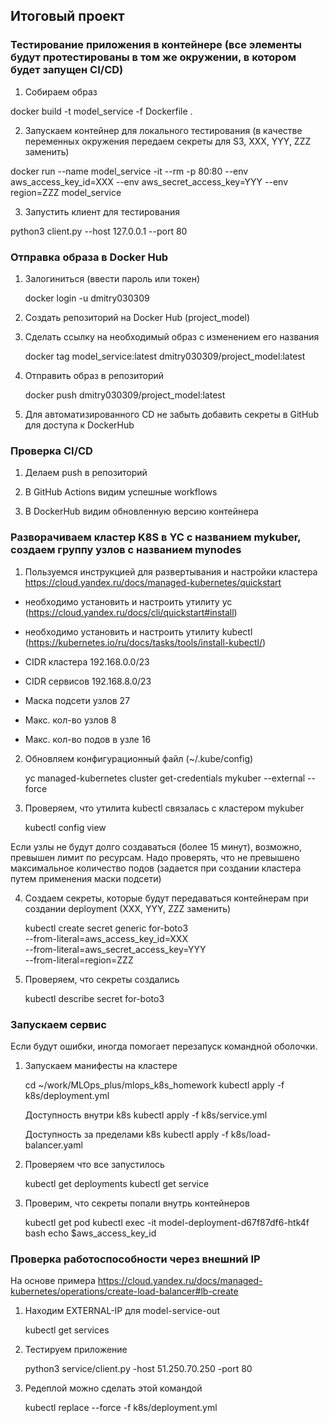 ## Итоговый проект

### Тестирование приложения в контейнере (все элементы будут протестированы в том же окружении, в котором будет запущен CI/CD)

1) Собираем образ

docker build -t model_service -f Dockerfile .

2) Запускаем контейнер для локального тестирования (в качестве переменных окружения передаем секреты для S3, XXX, YYY, ZZZ заменить)

docker run --name model_service -it --rm -p 80:80 --env aws_access_key_id=XXX --env aws_secret_access_key=YYY --env region=ZZZ model_service

3) Запустить клиент для тестирования

python3 client.py --host 127.0.0.1 --port 80

### Отправка образа в Docker Hub

1) Залогиниться (ввести пароль или токен)

    docker login -u dmitry030309

2) Создать репозиторий на Docker Hub (project_model)

3) Сделать ссылку на необходимый образ с изменением его названия

    docker tag model_service:latest dmitry030309/project_model:latest

4) Отправить образ в репозиторий

    docker push dmitry030309/project_model:latest

5) Для автоматизированного CD не забыть добавить секреты в GitHub для доступа к DockerHub

### Проверка CI/CD

1) Делаем push в репозиторий

2) В GitHub Actions видим успешные workflows

3) В DockerHub видим обновленную версию контейнера

### Разворачиваем кластер K8S в YC с названием mykuber, создаем группу узлов с названием mynodes

1) Пользуемся инструкцией для развертывания и настройки кластера https://cloud.yandex.ru/docs/managed-kubernetes/quickstart

- необходимо установить и настроить утилиту yc (https://cloud.yandex.ru/docs/cli/quickstart#install)
- необходимо установить и настроить утилиту kubectl (https://kubernetes.io/ru/docs/tasks/tools/install-kubectl/)

- CIDR кластера 192.168.0.0/23
- CIDR сервисов 192.168.8.0/23
- Маска подсети узлов 27
- Макс. кол-во узлов 8
- Макс. кол-во подов в узле 16
  
2) Обновляем конфигурационный файл (~/.kube/config)

    yc managed-kubernetes cluster get-credentials mykuber --external --force

3) Проверяем, что утилита kubectl связалась с кластером mykuber

    kubectl config view

Если узлы не будут долго создаваться (более 15 минут), возможно, превышен лимит по ресурсам.
Надо проверять, что не превышено максимальное количество подов (задается при создании кластера путем применения маски подсети)

4) Создаем секреты, которые будут передаваться контейнерам при создании deployment (XXX, YYY, ZZZ заменить)

    kubectl create secret generic for-boto3 \
    --from-literal=aws_access_key_id=XXX \
    --from-literal=aws_secret_access_key=YYY \
    --from-literal=region=ZZZ

5) Проверяем, что секреты создались

    kubectl describe secret for-boto3

### Запускаем сервис

Если будут ошибки, иногда помогает перезапуск командной оболочки.

1) Запускаем манифесты на кластере

    cd ~/work/MLOps_plus/mlops_k8s_homework
    kubectl apply -f k8s/deployment.yml

    Доступность внутри k8s
    kubectl apply -f k8s/service.yml

    Доступность за пределами k8s
    kubectl apply -f k8s/load-balancer.yaml

2) Проверяем что все запустилось

    kubectl get deployments
    kubectl get service

3) Проверим, что секреты попали внутрь контейнеров

    kubectl get pod
    kubectl exec -it model-deployment-d67f87df6-htk4f bash
    echo $aws_access_key_id

### Проверка работоспособности через внешний IP

На основе примера https://cloud.yandex.ru/docs/managed-kubernetes/operations/create-load-balancer#lb-create

1) Находим EXTERNAL-IP для model-service-out

    kubectl get services

2) Тестируем приложение

    python3 service/client.py -host 51.250.70.250 -port 80

3) Редеплой можно сделать этой командой

    kubectl replace --force -f k8s/deployment.yml